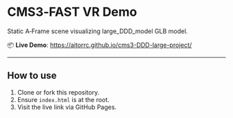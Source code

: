# CMS3‑FAST VR Demo

Static A‑Frame scene visualizing large_DDD_model GLB model.

📦 **Live Demo**:  https://aitorrc.github.io/cms3-DDD-large-project/

---

## How to use

1. Clone or fork this repository.
2. Ensure `index.html` is at the root.
3. Visit the live link via GitHub Pages.
